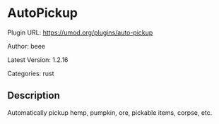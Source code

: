 # AutoPickup

Plugin URL: https://umod.org/plugins/auto-pickup

Author: beee

Latest Version: 1.2.16

Categories: rust

## Description

Automatically pickup hemp, pumpkin, ore, pickable items, corpse, etc.

